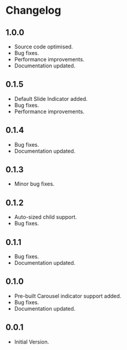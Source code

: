# Changelog

## 1.0.0

* Source code optimised.
* Bug fixes.
* Performance improvements.
* Documentation updated.

## 0.1.5

* Default Slide Indicator added.
* Bug fixes.
* Performance improvements.

## 0.1.4

* Bug fixes.
* Documentation updated.

## 0.1.3

* Minor bug fixes.

## 0.1.2

* Auto-sized child support.
* Bug fixes.

## 0.1.1

* Bug fixes.
* Documentation updated.

## 0.1.0

* Pre-built Carousel indicator support added.
* Bug fixes.
* Documentation updated.

## 0.0.1

* Initial Version.